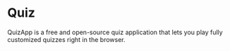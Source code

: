 # Quiz
QuizApp is a free and open-source quiz application that lets you play fully customized quizzes right in the browser.
